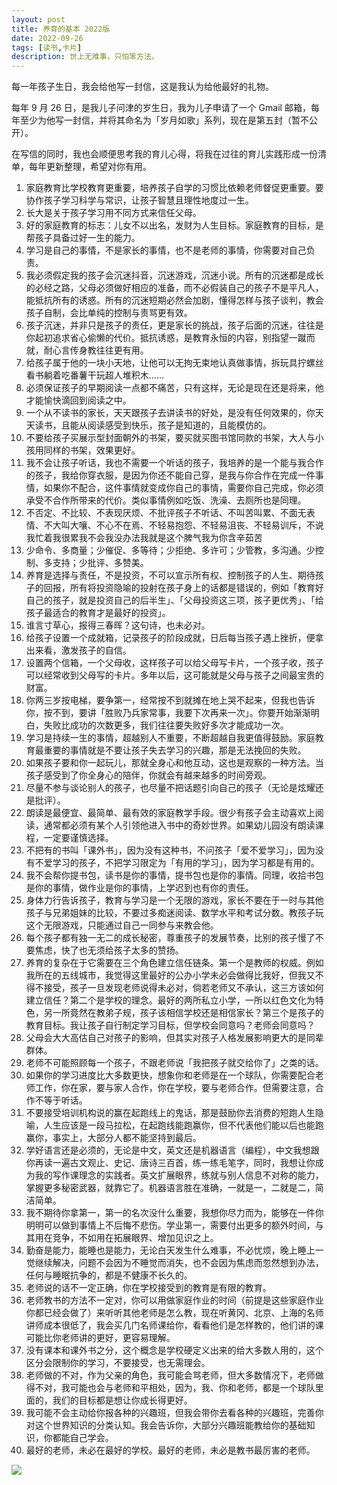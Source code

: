 ```yaml
---
layout: post
title: 养育的基本 2022版
date: 2022-09-26
tags: [读书,卡片]
description: 世上无难事，只怕笨方法。
---
```



每一年孩子生日，我会给他写一封信，这是我认为给他最好的礼物。

每年 9 月 26 日，是我儿子问津的岁生日，我为儿子申请了一个 Gmail 邮箱，每年至少为他写一封信，并将其命名为「岁月如歌」系列，现在是第五封（暂不公开）。

在写信的同时，我也会顺便思考我的育儿心得，将我在过往的育儿实践形成一份清单，每年更新整理，希望对你有用。

1. 家庭教育比学校教育更重要，培养孩子自学的习惯比依赖老师督促更重要。要协作孩子学习科学与常识，让孩子智慧且理性地度过一生。
2. 长大是关于孩子学习用不同方式来信任父母。
3. 好的家庭教育的标志：儿女不以出名，发财为人生目标。家庭教育的目标，是帮孩子具备过好一生的能力。
4. 学习是自己的事情，不是家长的事情，也不是老师的事情，你需要对自己负责。
5. 我必须假定我的孩子会沉迷抖音，沉迷游戏，沉迷小说。所有的沉迷都是成长的必经之路，父母必须做好相应的准备，而不必假装自己的孩子不是平凡人，能抵抗所有的诱惑。所有的沉迷短期必然会加剧，懂得怎样与孩子谈判，教会孩子自制，会比单纯的控制与责骂更有效。
6. 孩子沉迷，并非只是孩子的责任，更是家长的挑战，孩子后面的沉迷，往往是你起初追求省心偷懒的代价。抵抗诱惑，是教育永恒的内容，别指望一蹴而就，耐心言传身教往往更有用。
7. 给孩子属于他的一块小天地，让他可以无拘无束地认真做事情，拆玩具拧螺丝看书躺着吃番薯干玩超人堆积木……
8. 必须保证孩子的早期阅读一点都不痛苦，只有这样，无论是现在还是将来，他才能愉快滴回到阅读之中。
9. 一个从不读书的家长，天天跟孩子去讲读书的好处，是没有任何效果的，你天天读书，且能从阅读感受到快乐，孩子是知道的，且能模仿的。
10. 不要给孩子买展示型封面朝外的书架，要买就买图书馆同款的书架，大人与小孩用同样的书架，效果更好。
11. 我不会让孩子听话，我也不需要一个听话的孩子，我培养的是一个能与我合作的孩子，我给你穿衣服，是因为你还不能自己穿，是我与你合作在完成一件事情，如果你不配合，这件事情就变成你自己的事情，需要你自己完成，你必须承受不合作所带来的代价。类似事情例如吃饭、洗澡、去厕所也是同理。
12. 不否定、不比较、不表现厌烦、不批评孩子不听话、不叫苦叫累、不面无表情、不大叫大嚷、不心不在焉、不轻易抱怨、不轻易沮丧、不轻易训斥，不说我忙着我很累我不会我没办法我就是这个脾气我为你含辛茹苦
13. 少命令、多商量；少催促、多等待；少拒绝、多许可；少管教，多沟通。少控制、多支持；少批评、多赞美。
14. 养育是选择与责任，不是投资，不可以宣示所有权、控制孩子的人生、期待孩子的回报，所有将投资隐喻的投射在孩子身上的话都是错误的，例如「教育好自己的孩子，就是投资自己的后半生」、「父母投资这三项，孩子更优秀」、「给孩子最适合的教育才是最好的投资」。
15. 谁言寸草心，报得三春晖？这句诗，也未必对。
16. 给孩子设置一个成就箱，记录孩子的阶段成就，日后每当孩子遇上挫折，便拿出来看，激发孩子的自信。
17. 设置两个信箱，一个父母收，这样孩子可以给父母写卡片，一个孩子收，孩子可以经常收到父母写的卡片。多年以后，这可能就是父母与孩子之间最宝贵的财富。
18. 你两三岁按电梯，要争第一，经常按不到就摊在地上哭不起来，但我也告诉你，按不到，要讲「胜败乃兵家常事，我要下次再来一次」。你要开始渐渐明白，失败比成功的次数更多，我们往往要失败好多次才能成功一次。
19. 学习是持续一生的事情，超越别人不重要，不断超越自我更值得鼓励。家庭教育最重要的事情就是不要让孩子失去学习的兴趣，那是无法挽回的失败。
20. 如果孩子要和你一起玩儿，那就全身心和他互动，这也是观察的一种方法。当孩子感受到了你全身心的陪伴，你就会有越来越多的时间旁观。
21. 尽量不参与谈论别人的孩子，也尽量不把话题引向自己的孩子（无论是炫耀还是批评）。
22. 朗读是最便宜、最简单、最有效的家庭教学手段。很少有孩子会主动喜欢上阅读，通常都必须有某个人引领他进入书中的奇妙世界。如果幼儿园没有朗读课程，一定要谨慎选择。
23. 不把有的书叫「课外书」，因为没有这种书，不问孩子「爱不爱学习」，因为没有不爱学习的孩子，不把学习限定为「有用的学习」，因为学习都是有用的。
24. 我不会帮你提书包，读书是你的事情，提书包也是你的事情。同理，收拾书包是你的事情，做作业是你的事情，上学迟到也有你的责任。
25. 身体力行告诉孩子，教育与学习是一个无限的游戏，家长不要在于一时与其他孩子与兄弟姐妹的比较，不要过多痴迷阅读、数学水平和考试分数。教孩子玩这个无限游戏，只能通过自己一同参与来教会他。
26. 每个孩子都有独一无二的成长秘密，尊重孩子的发展节奏，比别的孩子慢了不要焦虑，快了也无须给孩子太多的赞扬。
27. 养育的复杂在于它需要在三个角色建立信任链条。第一个是教师的权威。例如我所在的五线城市，我觉得这里最好的公办小学未必会做得比我好，但我又不得不接受，孩子一旦发现老师说得未必对，倘若老师又不承认，这三方该如何建立信任？第二个是学校的理念。最好的两所私立小学，一所以红色文化为特色，另一所竟然在教弟子规，孩子该相信学校还是相信家长？第三个是孩子的教育目标。我让孩子自行制定学习目标，但学校会同意吗？老师会同意吗？
28. 父母会大大高估自己对孩子的影响，但其实对孩子人格发展影响更大的是同辈群体。
29. 老师不可能照顾每一个孩子，不跟老师说「我把孩子就交给你了」之类的话。
30. 如果你的学习进度比大多数更快，想象你和老师是在一个球队，你需要配合老师工作，你在家，要与家人合作，你在学校，要与老师合作。但需要注意，合作不等于听话。
31. 不要接受培训机构说的赢在起跑线上的鬼话，那是鼓励你去消费的短跑人生隐喻，人生应该是一段马拉松，在起跑线能跑赢你，但不代表他们能以后也能跑赢你，事实上，大部分人都不能坚持到最后。
32. 学好语言还是必须的，无论是中文，英文还是机器语言（编程），中文我想跟你再读一遍古文观止、史记、唐诗三百首，练一练毛笔字，同时，我想让你成为我的写作课理念的实践者。英文扩展眼界，练就与别人信息不对称的能力，掌握更多秘密武器，就靠它了。机器语言胜在准确，一就是一，二就是二，简洁简单。
33. 我不期待你拿第一，第一的名次没什么重要，我想你尽力而为，能够在一件你明明可以做到事情上不后悔不悲伤。学业第一，需要付出更多的额外时间，与其用在竞争，不如用在拓展眼界、增加见识之上。
34. 勤奋是能力，能睡也是能力，无论白天发生什么难事，不必忧烦，晚上睡上一觉继续解决，问题不会因为不睡觉而消失，也不会因为焦虑而忽然想到办法，任何与睡眠抗争的，都是不健康不长久的。
35. 老师说的话不一定正确，你在学校接受到的教育是有限的教育。
36. 老师教书的方法不一定对，你可以用做家庭作业的时间（前提是这些家庭作业你都已经会做了）来听听其他老师是怎么教，现在听黄冈、北京、上海的名师讲师成本很低了，我会买几门名师课给你，看看他们是怎样教的，他们讲的课可能比你老师讲的更好，更容易理解。
37. 没有课本和课外书之分，这个概念是学校硬定义出来的给大多数人用的，这个区分会限制你的学习，不要接受，也无需理会。
38. 老师做的不对，作为父亲的角色，我可能会骂老师，但大多数情况下，老师做得不对，我可能也会与老师和平相处，因为，我、你和老师，都是一个球队里面的，我们的目标都是想让你成长得更好。
39. 我可能不会主动给你报各种的兴趣班，但我会带你去看各种的兴趣班，完善你对这个世界知识的分类认知。我会告诉你，大部分兴趣班能教给你的基础知识，你都能自己学会。
40. 最好的老师，未必在最好的学校。最好的老师，未必是教书最厉害的老师。


![](https://mmbiz.qpic.cn/mmbiz_jpg/HRoY0QT1GiabInbQZYNH0I1xmBKQD02pOHf6LvRvGqEVLrmsZicbPE7Xme9lI2809lcw2h3wwAJnXicwseK3paUrQ/0?wx_fmt=jpeg)
